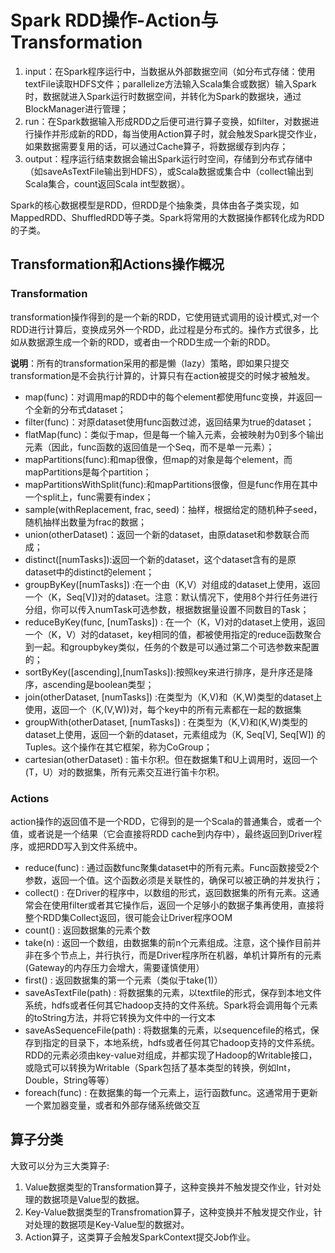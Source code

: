 # Spark RDD操作-Action与Transformation


1. input：在Spark程序运行中，当数据从外部数据空间（如分布式存储：使用textFile读取HDFS文件；parallelize方法输入Scala集合或数据）输入Spark时，数据就进入Spark运行时数据空间，并转化为Spark的数据块，通过BlockManager进行管理；
2. run：在Spark数据输入形成RDD之后便可进行算子变换，如filter，对数据进行操作并形成新的RDD，每当使用Action算子时，就会触发Spark提交作业，如果数据需要复用的话，可以通过Cache算子，将数据缓存到内存；
3. output：程序运行结束数据会输出Spark运行时空间，存储到分布式存储中（如saveAsTextFile输出到HDFS），或Scala数据或集合中（collect输出到Scala集合，count返回Scala int型数据）。


Spark的核心数据模型是RDD，但RDD是个抽象类，具体由各子类实现，如MappedRDD、ShuffledRDD等子类。Spark将常用的大数据操作都转化成为RDD的子类。

## Transformation和Actions操作概况
### Transformation

transformation操作得到的是一个新的RDD，它使用链式调用的设计模式,对一个RDD进行计算后，变换成另外一个RDD，此过程是分布式的。操作方式很多，比如从数据源生成一个新的RDD，或者由一个RDD生成一个新的RDD。

**说明**：所有的transformation采用的都是懒（lazy）策略，即如果只提交transformation是不会执行计算的，计算只有在action被提交的时候才被触发。

- map(func)：对调用map的RDD中的每个element都使用func变换，并返回一个全新的分布式dataset；
- filter(func)：对原dataset使用func函数过滤，返回结果为true的dataset；
- flatMap(func)：类似于map，但是每一个输入元素，会被映射为0到多个输出元素（因此，func函数的返回值是一个Seq，而不是单一元素）；
- mapPartitions(func):和map很像，但map的对象是每个element，而mapPartitions是每个partition；  
- mapPartitionsWithSplit(func):和mapPartitions很像，但是func作用在其中一个split上，func需要有index；  
- sample(withReplacement, frac, seed)：抽样，根据给定的随机种子seed，随机抽样出数量为frac的数据；
- union(otherDataset)：返回一个新的dataset，由原dataset和参数联合而成；
- distinct([numTasks]):返回一个新的dataset，这个dataset含有的是原dataset中的distinct的element；  
- groupByKey([numTasks]) :在一个由（K,V）对组成的dataset上使用，返回一个（K，Seq[V])对的dataset。注意：默认情况下，使用8个并行任务进行分组，你可以传入numTask可选参数，根据数据量设置不同数目的Task；
- reduceByKey(func, [numTasks]) : 在一个（K，V)对的dataset上使用，返回一个（K，V）对的dataset，key相同的值，都被使用指定的reduce函数聚合到一起。和groupbykey类似，任务的个数是可以通过第二个可选参数来配置的；
- sortByKey([ascending],[numTasks]):按照key来进行排序，是升序还是降序，ascending是boolean类型；
- join(otherDataset, [numTasks]) :在类型为（K,V)和（K,W)类型的dataset上使用，返回一个（K,(V,W))对，每个key中的所有元素都在一起的数据集
- groupWith(otherDataset, [numTasks]) : 在类型为（K,V)和(K,W)类型的dataset上使用，返回一个新的dataset，元素组成为（K, Seq[V], Seq[W]) 的Tuples。这个操作在其它框架，称为CoGroup；
- cartesian(otherDataset) : 笛卡尔积。但在数据集T和U上调用时，返回一个(T，U）对的数据集，所有元素交互进行笛卡尔积。


### Actions

action操作的返回值不是一个RDD，它得到的是一个Scala的普通集合，或者一个值，或者说是一个结果（它会直接将RDD cache到内存中），最终返回到Driver程序，或把RDD写入到文件系统中。

- reduce(func) : 通过函数func聚集dataset中的所有元素。Func函数接受2个参数，返回一个值。这个函数必须是关联性的，确保可以被正确的并发执行；
- collect() : 在Driver的程序中，以数组的形式，返回数据集的所有元素。这通常会在使用filter或者其它操作后，返回一个足够小的数据子集再使用，直接将整个RDD集Collect返回，很可能会让Driver程序OOM
- count() : 返回数据集的元素个数
- take(n) : 返回一个数组，由数据集的前n个元素组成。注意，这个操作目前并非在多个节点上，并行执行，而是Driver程序所在机器，单机计算所有的元素(Gateway的内存压力会增大，需要谨慎使用）
- first() : 返回数据集的第一个元素（类似于take(1)）
- saveAsTextFile(path) : 将数据集的元素，以textfile的形式，保存到本地文件系统，hdfs或者任何其它hadoop支持的文件系统。Spark将会调用每个元素的toString方法，并将它转换为文件中的一行文本
- saveAsSequenceFile(path) : 将数据集的元素，以sequencefile的格式，保存到指定的目录下，本地系统，hdfs或者任何其它hadoop支持的文件系统。RDD的元素必须由key-value对组成，并都实现了Hadoop的Writable接口，或隐式可以转换为Writable（Spark包括了基本类型的转换，例如Int，Double，String等等）
- foreach(func) : 在数据集的每一个元素上，运行函数func。这通常用于更新一个累加器变量，或者和外部存储系统做交互


## 算子分类


大致可以分为三大类算子:

1. Value数据类型的Transformation算子，这种变换并不触发提交作业，针对处理的数据项是Value型的数据。
2. Key-Value数据类型的Transfromation算子，这种变换并不触发提交作业，针对处理的数据项是Key-Value型的数据对。
3. Action算子，这类算子会触发SparkContext提交Job作业。



